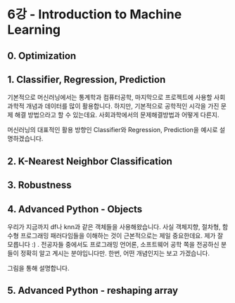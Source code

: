 # 6강 - Introduction to Machine Learning

## 0. Optimization

## 1. Classifier, Regression, Prediction

기본적으로 머신러닝에서는 통계학과 컴퓨터공학, 마지막으로 프로젝트에 사용할 사회과학적 개념과 데이터를 많이 활용합니다. 하지만, 기본적으로 공학적인 시각을 가진 문제 해결 방법으라고 할 수 있는데요. 사회과학에서의 문제해결방법과 어떻게 다른지. 

머신러닝의 대표적인 활용 방향인 Classifier와 Regression, Prediction을 예시로 설명하겠습니다. 

## 2. K-Nearest Neighbor Classification



## 3. Robustness



## 4. Advanced Python - Objects

우리가 지금까지 df나 knn과 같은 객체들을 사용해왔습니다. 사실 객체지향, 절차형, 함수형 프로그래밍 패러다임들을 이해하는 것이 근본적으로는 제일 중요한데요. 제가 잘 모릅니다 :\) . 전공자들 중에서도 프로그래밍 언어론, 소프트웨어 공학 쪽을 전공하신 분들이 정확히 알고 계시는 분야입니다만. 한번, 어떤 개념인지는 보고 가겠습니다. 

그림을 통해 설명합니다. 

## 5. Advanced Python - reshaping array



